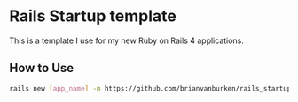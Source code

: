 # Rails Startup template

This is a template I use for my new Ruby on Rails 4 applications.

## How to Use

```bash
rails new [app_name] -m https://github.com/brianvanburken/rails_startup_template/raw/master/template.rb
```
